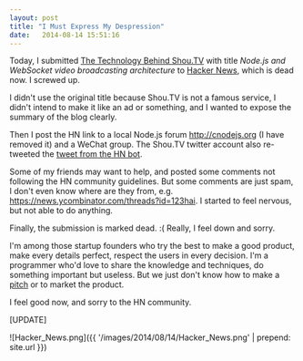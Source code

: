 ```yaml
---
layout: post
title: "I Must Express My Despression"
date:   2014-08-14 15:51:16
---
```


Today, I submitted [The Technology Behind Shou.TV](https://blog.shou.tv/the-technology-behind-shoutv) with title _Node.js and WebSocket video broadcasting architecture_ to [Hacker News](https://news.ycombinator.com/item?id=8176978), which is dead now. I screwed up.

I didn't use the original title because Shou.TV is not a famous service, I didn't intend to make it like an ad or something, and I wanted to expose the summary of the blog clearly.

Then I post the HN link to a local Node.js forum http://cnodejs.org (I have removed it) and a WeChat group. The Shou.TV twitter account also re-tweeted the [tweet from the HN bot](https://twitter.com/hnycombinator/status/499897879805587456).

Some of my friends may want to help, and posted some comments not following the HN community guidelines. But some comments are just spam, I don't even know where are they from, e.g. https://news.ycombinator.com/threads?id=123hai. I started to feel nervous, but not able to do anything.

Finally, the submission is marked dead. :( Really, I feel down and sorry.

I'm among those startup founders who try the best to make a good product, make every details perfect, respect the users in every decision. I'm a programmer who'd love to share the knowledge and techniques, do something important but useless. But we just don't know how to make a [pitch](http://www.aaronkharris.com/advice-on-pitching) or to market the product.

I feel good now, and sorry to the HN community.

[UPDATE]

![Hacker_News.png]({{ '/images/2014/08/14/Hacker_News.png' | prepend: site.url }})
